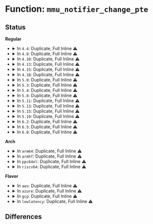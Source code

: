 # Function: <code>mmu_notifier_change_pte</code>

## Status
<b>Regular</b>
<ul>
<li>
<details>
<summary>In <code>4.4</code>: Duplicate, Full Inline ⚠️</summary>

**Collision:** Static Duplication

**Inline:** Full

**Transformation:** False

**Instances:**

```
In kernel/events/uprobes.c (ffffffff8118788a)
Location: include/linux/mmu_notifier.h:264
Inline: True
Inline callers:
  - kernel/events/uprobes.c:uprobe_write_opcode
```
```
In mm/memory.c (ffffffff811bc6d4)
Location: include/linux/mmu_notifier.h:264
Inline: True
```
```
In mm/ksm.c (ffffffff811e559a)
Location: include/linux/mmu_notifier.h:264
Inline: True
Inline callers:
  - mm/ksm.c:try_to_merge_with_ksm_page
  - mm/ksm.c:try_to_merge_with_ksm_page
```
</details>
</li>
<li>
<details>
<summary>In <code>4.8</code>: Duplicate, Full Inline ⚠️</summary>

**Collision:** Static Duplication

**Inline:** Full

**Transformation:** False

**Instances:**

```
In kernel/events/uprobes.c (ffffffff81199ea2)
Location: include/linux/mmu_notifier.h:264
Inline: True
Inline callers:
  - kernel/events/uprobes.c:uprobe_write_opcode
```
```
In mm/memory.c (ffffffff811d7343)
Location: include/linux/mmu_notifier.h:264
Inline: True
Inline callers:
  - mm/memory.c:wp_page_copy
```
```
In mm/ksm.c (ffffffff81204263)
Location: include/linux/mmu_notifier.h:264
Inline: True
Inline callers:
  - mm/ksm.c:try_to_merge_with_ksm_page
  - mm/ksm.c:try_to_merge_with_ksm_page
```
</details>
</li>
<li>
<details>
<summary>In <code>4.10</code>: Duplicate, Full Inline ⚠️</summary>

**Collision:** Static Duplication

**Inline:** Full

**Transformation:** False

**Instances:**

```
In kernel/events/uprobes.c (ffffffff811a960c)
Location: include/linux/mmu_notifier.h:264
Inline: True
Inline callers:
  - kernel/events/uprobes.c:uprobe_write_opcode
```
```
In mm/memory.c (ffffffff811e6ffd)
Location: include/linux/mmu_notifier.h:264
Inline: True
Inline callers:
  - mm/memory.c:wp_page_copy
```
```
In mm/ksm.c (ffffffff81216410)
Location: include/linux/mmu_notifier.h:264
Inline: True
Inline callers:
  - mm/ksm.c:try_to_merge_one_page
  - mm/ksm.c:try_to_merge_one_page
```
</details>
</li>
<li>
<details>
<summary>In <code>4.13</code>: Duplicate, Full Inline ⚠️</summary>

**Collision:** Static Duplication

**Inline:** Full

**Transformation:** False

**Instances:**

```
In kernel/events/uprobes.c (ffffffff811b0b08)
Location: include/linux/mmu_notifier.h:251
Inline: True
Inline callers:
  - kernel/events/uprobes.c:uprobe_write_opcode
```
```
In mm/memory.c (ffffffff811f21c6)
Location: include/linux/mmu_notifier.h:251
Inline: True
Inline callers:
  - mm/memory.c:wp_page_copy
```
```
In mm/ksm.c (ffffffff81221a3b)
Location: include/linux/mmu_notifier.h:251
Inline: True
Inline callers:
  - mm/ksm.c:try_to_merge_one_page
  - mm/ksm.c:try_to_merge_one_page
```
</details>
</li>
<li>
<details>
<summary>In <code>4.15</code>: Duplicate, Full Inline ⚠️</summary>

**Collision:** Static Duplication

**Inline:** Full

**Transformation:** False

**Instances:**

```
In kernel/events/uprobes.c (ffffffff811c4668)
Location: include/linux/mmu_notifier.h:254
Inline: True
Inline callers:
  - kernel/events/uprobes.c:uprobe_write_opcode
```
```
In mm/memory.c (ffffffff81209060)
Location: include/linux/mmu_notifier.h:254
Inline: True
Inline callers:
  - mm/memory.c:wp_page_copy
```
```
In mm/ksm.c (ffffffff8123cd38)
Location: include/linux/mmu_notifier.h:254
Inline: True
Inline callers:
  - mm/ksm.c:try_to_merge_one_page
  - mm/ksm.c:try_to_merge_one_page
```
```
In mm/migrate.c (ffffffff8124a43d)
Location: include/linux/mmu_notifier.h:254
Inline: True
```
</details>
</li>
<li>
<details>
<summary>In <code>4.18</code>: Duplicate, Full Inline ⚠️</summary>

**Collision:** Static Duplication

**Inline:** Full

**Transformation:** False

**Instances:**

```
In kernel/events/uprobes.c (ffffffff811e4bcc)
Location: include/linux/mmu_notifier.h:273
Inline: True
Inline callers:
  - kernel/events/uprobes.c:uprobe_write_opcode
```
```
In mm/memory.c (ffffffff81229fbd)
Location: include/linux/mmu_notifier.h:273
Inline: True
Inline callers:
  - mm/memory.c:wp_page_copy
```
```
In mm/ksm.c (ffffffff81260778)
Location: include/linux/mmu_notifier.h:273
Inline: True
Inline callers:
  - mm/ksm.c:try_to_merge_one_page
  - mm/ksm.c:try_to_merge_one_page
```
```
In mm/migrate.c (ffffffff8126f438)
Location: include/linux/mmu_notifier.h:273
Inline: True
```
</details>
</li>
<li>
<details>
<summary>In <code>5.0</code>: Duplicate, Full Inline ⚠️</summary>

**Collision:** Static Duplication

**Inline:** Full

**Transformation:** False

**Instances:**

```
In kernel/events/uprobes.c (ffffffff811f5262)
Location: include/linux/mmu_notifier.h:261
Inline: True
Inline callers:
  - kernel/events/uprobes.c:__replace_page
```
```
In mm/memory.c (ffffffff8123d599)
Location: include/linux/mmu_notifier.h:261
Inline: True
Inline callers:
  - mm/memory.c:wp_page_copy
```
```
In mm/ksm.c (ffffffff81274ebe)
Location: include/linux/mmu_notifier.h:261
Inline: True
Inline callers:
  - mm/ksm.c:try_to_merge_one_page
  - mm/ksm.c:try_to_merge_one_page
```
```
In mm/migrate.c (ffffffff81283ac8)
Location: include/linux/mmu_notifier.h:261
Inline: True
```
</details>
</li>
<li>
<details>
<summary>In <code>5.3</code>: Duplicate, Full Inline ⚠️</summary>

**Collision:** Static Duplication

**Inline:** Full

**Transformation:** False

**Instances:**

```
In kernel/events/uprobes.c (ffffffff8120cf5a)
Location: include/linux/mmu_notifier.h:303
Inline: True
Inline callers:
  - kernel/events/uprobes.c:__replace_page
```
```
In mm/memory.c (ffffffff8124f233)
Location: include/linux/mmu_notifier.h:303
Inline: True
Inline callers:
  - mm/memory.c:wp_page_copy
```
```
In mm/ksm.c (ffffffff8128f7ea)
Location: include/linux/mmu_notifier.h:303
Inline: True
Inline callers:
  - mm/ksm.c:replace_page
```
</details>
</li>
<li>
<details>
<summary>In <code>5.4</code>: Duplicate, Full Inline ⚠️</summary>

**Collision:** Static Duplication

**Inline:** Full

**Transformation:** False

**Instances:**

```
In kernel/events/uprobes.c (ffffffff8121a24b)
Location: include/linux/mmu_notifier.h:336
Inline: True
Inline callers:
  - kernel/events/uprobes.c:__replace_page
```
```
In mm/memory.c (ffffffff8125d7ef)
Location: include/linux/mmu_notifier.h:336
Inline: True
Inline callers:
  - mm/memory.c:wp_page_copy
```
```
In mm/ksm.c (ffffffff8129f572)
Location: include/linux/mmu_notifier.h:336
Inline: True
Inline callers:
  - mm/ksm.c:replace_page
```
```
In mm/migrate.c (ffffffff812af529)
Location: include/linux/mmu_notifier.h:336
Inline: True
```
</details>
</li>
<li>
<details>
<summary>In <code>5.8</code>: Duplicate, Full Inline ⚠️</summary>

**Collision:** Static Duplication

**Inline:** Full

**Transformation:** False

**Instances:**

```
In kernel/events/uprobes.c (ffffffff81246bc4)
Location: include/linux/mmu_notifier.h:432
Inline: True
Inline callers:
  - kernel/events/uprobes.c:__replace_page
```
```
In mm/memory.c (ffffffff8128d0eb)
Location: include/linux/mmu_notifier.h:432
Inline: True
Inline callers:
  - mm/memory.c:wp_page_copy
```
```
In mm/ksm.c (ffffffff812d3bc0)
Location: include/linux/mmu_notifier.h:432
Inline: True
Inline callers:
  - mm/ksm.c:replace_page
  - mm/ksm.c:write_protect_page
```
```
In mm/migrate.c (ffffffff812e5409)
Location: include/linux/mmu_notifier.h:432
Inline: True
```
</details>
</li>
<li>
<details>
<summary>In <code>5.11</code>: Duplicate, Full Inline ⚠️</summary>

**Collision:** Static Duplication

**Inline:** Full

**Transformation:** False

**Instances:**

```
In kernel/events/uprobes.c (ffffffff81251227)
Location: include/linux/mmu_notifier.h:438
Inline: True
Inline callers:
  - kernel/events/uprobes.c:__replace_page
```
```
In mm/memory.c (ffffffff812980af)
Location: include/linux/mmu_notifier.h:438
Inline: True
Inline callers:
  - mm/memory.c:wp_page_copy
```
```
In mm/ksm.c (ffffffff812df5c0)
Location: include/linux/mmu_notifier.h:438
Inline: True
Inline callers:
  - mm/ksm.c:replace_page
  - mm/ksm.c:write_protect_page
```
```
In mm/migrate.c (ffffffff812f07cc)
Location: include/linux/mmu_notifier.h:438
Inline: True
```
</details>
</li>
<li>
<details>
<summary>In <code>5.13</code>: Duplicate, Full Inline ⚠️</summary>

**Collision:** Static Duplication

**Inline:** Full

**Transformation:** False

**Instances:**

```
In kernel/events/uprobes.c (ffffffff81255321)
Location: include/linux/mmu_notifier.h:438
Inline: True
Inline callers:
  - kernel/events/uprobes.c:__replace_page
```
```
In mm/memory.c (ffffffff8129d732)
Location: include/linux/mmu_notifier.h:438
Inline: True
Inline callers:
  - mm/memory.c:wp_page_copy
```
```
In mm/ksm.c (ffffffff812e7efc)
Location: include/linux/mmu_notifier.h:438
Inline: True
Inline callers:
  - mm/ksm.c:replace_page
  - mm/ksm.c:write_protect_page
```
```
In mm/migrate.c (ffffffff812f6b99)
Location: include/linux/mmu_notifier.h:438
Inline: True
```
</details>
</li>
<li>
<details>
<summary>In <code>5.15</code>: Duplicate, Full Inline ⚠️</summary>

**Collision:** Static Duplication

**Inline:** Full

**Transformation:** False

**Instances:**

```
In kernel/events/uprobes.c (ffffffff81290d63)
Location: include/linux/mmu_notifier.h:444
Inline: True
Inline callers:
  - kernel/events/uprobes.c:__replace_page
```
```
In mm/memory.c (ffffffff812dde16)
Location: include/linux/mmu_notifier.h:444
Inline: True
Inline callers:
  - mm/memory.c:wp_page_copy
```
```
In mm/ksm.c (ffffffff8132fe0d)
Location: include/linux/mmu_notifier.h:444
Inline: True
Inline callers:
  - mm/ksm.c:replace_page
  - mm/ksm.c:write_protect_page
```
```
In mm/migrate.c (ffffffff813411f5)
Location: include/linux/mmu_notifier.h:444
Inline: True
```
</details>
</li>
<li>
<details>
<summary>In <code>5.19</code>: Duplicate, Full Inline ⚠️</summary>

**Collision:** Static Duplication

**Inline:** Full

**Transformation:** False

**Instances:**

```
In kernel/events/uprobes.c (ffffffff812e6062)
Location: include/linux/mmu_notifier.h:444
Inline: True
Inline callers:
  - kernel/events/uprobes.c:__replace_page
```
```
In mm/memory.c (ffffffff8133de71)
Location: include/linux/mmu_notifier.h:444
Inline: True
Inline callers:
  - mm/memory.c:wp_page_copy
```
```
In mm/ksm.c (ffffffff813a01d9)
Location: include/linux/mmu_notifier.h:444
Inline: True
Inline callers:
  - mm/ksm.c:replace_page
  - mm/ksm.c:write_protect_page
```
```
In mm/migrate_device.c (ffffffff813b8003)
Location: include/linux/mmu_notifier.h:444
Inline: True
```
</details>
</li>
<li>
<details>
<summary>In <code>6.2</code>: Duplicate, Full Inline ⚠️</summary>

**Collision:** Static Duplication

**Inline:** Full

**Transformation:** False

**Instances:**

```
In kernel/events/uprobes.c (ffffffff8134fcb9)
Location: include/linux/mmu_notifier.h:444
Inline: True
Inline callers:
  - kernel/events/uprobes.c:__replace_page
```
```
In mm/memory.c (ffffffff813b6f6c)
Location: include/linux/mmu_notifier.h:444
Inline: True
Inline callers:
  - mm/memory.c:wp_page_copy
```
```
In mm/ksm.c (ffffffff8141f0c0)
Location: include/linux/mmu_notifier.h:444
Inline: True
Inline callers:
  - mm/ksm.c:replace_page
  - mm/ksm.c:write_protect_page
```
```
In mm/migrate_device.c (ffffffff81439d0e)
Location: include/linux/mmu_notifier.h:444
Inline: True
```
</details>
</li>
<li>
<details>
<summary>In <code>6.5</code>: Duplicate, Full Inline ⚠️</summary>

**Collision:** Static Duplication

**Inline:** Full

**Transformation:** False

**Instances:**

```
In kernel/events/uprobes.c (ffffffff81380e52)
Location: include/linux/mmu_notifier.h:443
Inline: True
Inline callers:
  - kernel/events/uprobes.c:__replace_page
```
```
In mm/memory.c (ffffffff813eb8ba)
Location: include/linux/mmu_notifier.h:443
Inline: True
Inline callers:
  - mm/memory.c:wp_page_copy
```
```
In mm/ksm.c (ffffffff81453d45)
Location: include/linux/mmu_notifier.h:443
Inline: True
Inline callers:
  - mm/ksm.c:replace_page
  - mm/ksm.c:write_protect_page
```
```
In mm/migrate_device.c (ffffffff8146e993)
Location: include/linux/mmu_notifier.h:443
Inline: True
```
</details>
</li>
<li>
<details>
<summary>In <code>6.8</code>: Duplicate, Full Inline ⚠️</summary>

**Collision:** Static Duplication

**Inline:** Full

**Transformation:** False

**Instances:**

```
In kernel/events/uprobes.c (ffffffff813aa207)
Location: include/linux/mmu_notifier.h:442
Inline: True
Inline callers:
  - kernel/events/uprobes.c:__replace_page
```
```
In mm/memory.c (ffffffff81416504)
Location: include/linux/mmu_notifier.h:442
Inline: True
Inline callers:
  - mm/memory.c:wp_page_copy
```
```
In mm/ksm.c (ffffffff8148e4c4)
Location: include/linux/mmu_notifier.h:442
Inline: True
Inline callers:
  - mm/ksm.c:replace_page
  - mm/ksm.c:write_protect_page
```
```
In mm/migrate_device.c (ffffffff8149d3e7)
Location: include/linux/mmu_notifier.h:442
Inline: True
Inline callers:
  - mm/migrate_device.c:migrate_vma_insert_page
```
</details>
</li>
</ul>
<b>Arch</b>
<ul>
<li>
<details>
<summary>In <code>arm64</code>: Duplicate, Full Inline ⚠️</summary>

**Collision:** Static Duplication

**Inline:** Full

**Transformation:** False

**Instances:**

```
In kernel/events/uprobes.c (ffff8000102a561c)
Location: include/linux/mmu_notifier.h:336
Inline: True
Inline callers:
  - kernel/events/uprobes.c:__replace_page
```
```
In mm/memory.c (ffff8000102f4dcc)
Location: include/linux/mmu_notifier.h:336
Inline: True
Inline callers:
  - mm/memory.c:wp_page_copy
```
```
In mm/ksm.c (ffff80001033edb4)
Location: include/linux/mmu_notifier.h:336
Inline: True
Inline callers:
  - mm/ksm.c:try_to_merge_one_page
```
</details>
</li>
<li>
<details>
<summary>In <code>armhf</code>: Duplicate, Full Inline ⚠️</summary>

**Collision:** Static Duplication

**Inline:** Full

**Transformation:** False

**Instances:**

```
In kernel/events/uprobes.c (c04d4a84)
Location: include/linux/mmu_notifier.h:336
Inline: True
Inline callers:
  - kernel/events/uprobes.c:__replace_page
```
```
In mm/memory.c (c0516f68)
Location: include/linux/mmu_notifier.h:336
Inline: True
Inline callers:
  - mm/memory.c:wp_page_copy
```
```
In mm/ksm.c (c0544fdc)
Location: include/linux/mmu_notifier.h:336
Inline: True
Inline callers:
  - mm/ksm.c:replace_page
  - mm/ksm.c:write_protect_page
```
</details>
</li>
<li>
<details>
<summary>In <code>ppc64el</code>: Duplicate, Full Inline ⚠️</summary>

**Collision:** Static Duplication

**Inline:** Full

**Transformation:** False

**Instances:**

```
In kernel/events/uprobes.c (c000000000358390)
Location: include/linux/mmu_notifier.h:336
Inline: True
Inline callers:
  - kernel/events/uprobes.c:__replace_page
```
```
In mm/memory.c (c0000000003bbacc)
Location: include/linux/mmu_notifier.h:336
Inline: True
Inline callers:
  - mm/memory.c:wp_page_copy
```
```
In mm/ksm.c (c00000000041ad60)
Location: include/linux/mmu_notifier.h:336
Inline: True
Inline callers:
  - mm/ksm.c:replace_page
```
```
In mm/migrate.c (c000000000432b50)
Location: include/linux/mmu_notifier.h:336
Inline: True
```
</details>
</li>
<li>
<details>
<summary>In <code>riscv64</code>: Duplicate, Full Inline ⚠️</summary>

**Collision:** Static Duplication

**Inline:** Full

**Transformation:** False

**Instances:**

```
In mm/memory.c (ffffffe00020621c)
Location: include/linux/mmu_notifier.h:336
Inline: True
Inline callers:
  - mm/memory.c:wp_page_copy
```
```
In mm/ksm.c (ffffffe0002349a8)
Location: include/linux/mmu_notifier.h:336
Inline: True
Inline callers:
  - mm/ksm.c:try_to_merge_one_page
```
</details>
</li>
</ul>
<b>Flavor</b>
<ul>
<li>
<details>
<summary>In <code>aws</code>: Duplicate, Full Inline ⚠️</summary>

**Collision:** Static Duplication

**Inline:** Full

**Transformation:** False

**Instances:**

```
In kernel/events/uprobes.c (ffffffff8121289b)
Location: include/linux/mmu_notifier.h:336
Inline: True
Inline callers:
  - kernel/events/uprobes.c:__replace_page
```
```
In mm/memory.c (ffffffff81255e3f)
Location: include/linux/mmu_notifier.h:336
Inline: True
Inline callers:
  - mm/memory.c:wp_page_copy
```
```
In mm/ksm.c (ffffffff81297b52)
Location: include/linux/mmu_notifier.h:336
Inline: True
Inline callers:
  - mm/ksm.c:replace_page
```
```
In mm/migrate.c (ffffffff812a7b09)
Location: include/linux/mmu_notifier.h:336
Inline: True
```
</details>
</li>
<li>
<details>
<summary>In <code>azure</code>: Duplicate, Full Inline ⚠️</summary>

**Collision:** Static Duplication

**Inline:** Full

**Transformation:** False

**Instances:**

```
In kernel/events/uprobes.c (ffffffff81205605)
Location: include/linux/mmu_notifier.h:336
Inline: True
Inline callers:
  - kernel/events/uprobes.c:__replace_page
```
```
In mm/memory.c (ffffffff812484d6)
Location: include/linux/mmu_notifier.h:336
Inline: True
Inline callers:
  - mm/memory.c:wp_page_copy
```
```
In mm/ksm.c (ffffffff812896e6)
Location: include/linux/mmu_notifier.h:336
Inline: True
Inline callers:
  - mm/ksm.c:replace_page
```
```
In mm/migrate.c (ffffffff812994c3)
Location: include/linux/mmu_notifier.h:336
Inline: True
```
</details>
</li>
<li>
<details>
<summary>In <code>gcp</code>: Duplicate, Full Inline ⚠️</summary>

**Collision:** Static Duplication

**Inline:** Full

**Transformation:** False

**Instances:**

```
In kernel/events/uprobes.c (ffffffff8121063b)
Location: include/linux/mmu_notifier.h:336
Inline: True
Inline callers:
  - kernel/events/uprobes.c:__replace_page
```
```
In mm/memory.c (ffffffff81253bdf)
Location: include/linux/mmu_notifier.h:336
Inline: True
Inline callers:
  - mm/memory.c:wp_page_copy
```
```
In mm/ksm.c (ffffffff81295962)
Location: include/linux/mmu_notifier.h:336
Inline: True
Inline callers:
  - mm/ksm.c:replace_page
```
```
In mm/migrate.c (ffffffff812a5919)
Location: include/linux/mmu_notifier.h:336
Inline: True
```
</details>
</li>
<li>
<details>
<summary>In <code>lowlatency</code>: Duplicate, Full Inline ⚠️</summary>

**Collision:** Static Duplication

**Inline:** Full

**Transformation:** False

**Instances:**

```
In kernel/events/uprobes.c (ffffffff8121f57e)
Location: include/linux/mmu_notifier.h:336
Inline: True
Inline callers:
  - kernel/events/uprobes.c:__replace_page
```
```
In mm/memory.c (ffffffff812635fd)
Location: include/linux/mmu_notifier.h:336
Inline: True
Inline callers:
  - mm/memory.c:wp_page_copy
```
```
In mm/ksm.c (ffffffff812a5779)
Location: include/linux/mmu_notifier.h:336
Inline: True
Inline callers:
  - mm/ksm.c:replace_page
```
```
In mm/migrate.c (ffffffff812b5047)
Location: include/linux/mmu_notifier.h:336
Inline: True
```
</details>
</li>
</ul>

## Differences
